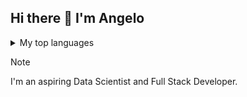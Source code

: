 ## Hi there 👋 I'm Angelo

<details>
<summary>My top languages</summary>
  
| Rank | Languages |
|-----:|-----------|
|     1| JavaScript|
|     2| Python    |
|     3| PHP       |
|     4| SQL       |

</details>

> [!NOTE]
> I'm an aspiring Data Scientist and Full Stack Developer.
<!--
**Zier0Code/Zier0Code** is a ✨ _special_ ✨ repository because its `README.md` (this file) appears on your GitHub profile.

Here are some ideas to get you started:

- 🔭 I’m currently working on ...
- 🌱 I’m currently learning ...
- 👯 I’m looking to collaborate on ...
- 🤔 I’m looking for help with ...
- 💬 Ask me about ...
- 📫 How to reach me: ...
- 😄 Pronouns: ...
- ⚡ Fun fact: ...
-->
